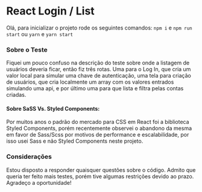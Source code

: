 # React Login / List

Olá, para inicializar o projeto rode os seguintes comandos:
`npm i` e `npm run start`
ou
`yarn` e `yarn start`

### Sobre o Teste

Fiquei um pouco confuso na descrição do teste sobre onde a listagem de usuários deveria ficar, então fiz três rotas. Uma para o Log In, que cria um valor local para simular uma chave de autenticação, uma tela para criação de usuários, que cria localmente um array com os valores entrados simulando uma api, e por último uma para que lista e filtra pelas contas criadas.

#### Sobre SaSS Vs. Styled Components:

Por muitos anos o padrão do mercado para CSS em React foi a biblioteca Styled Components, porém recentemente observei o abandono da mesma em favor de Sass/Scss por motivos de performance e escalabilidade, por isso usei Sass e não Styled Components neste projeto.

### Considerações

Estou disposto a responder quaisquer questões sobre o código. Admito que queria ter feito mais testes, porém tive algumas restrições devido ao prazo. Agradeço a oportunidade!
